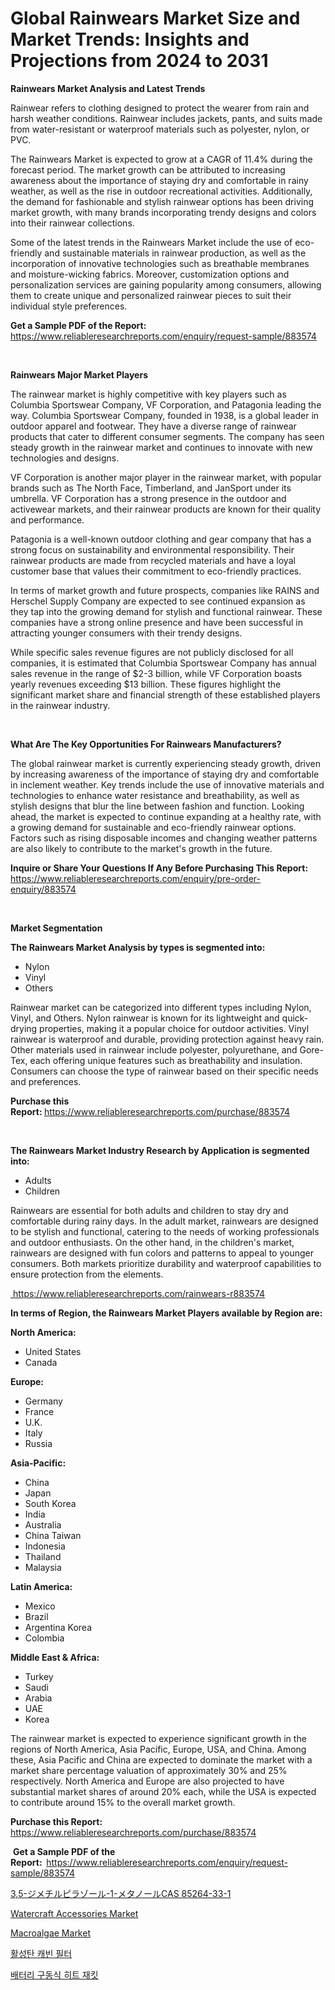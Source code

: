 <p><h1>Global Rainwears Market Size and Market Trends: Insights and Projections from 2024 to 2031</h1></p><p><strong>Rainwears Market Analysis and Latest Trends</strong></p>
<p><p>Rainwear refers to clothing designed to protect the wearer from rain and harsh weather conditions. Rainwear includes jackets, pants, and suits made from water-resistant or waterproof materials such as polyester, nylon, or PVC.</p><p>The Rainwears Market is expected to grow at a CAGR of 11.4% during the forecast period. The market growth can be attributed to increasing awareness about the importance of staying dry and comfortable in rainy weather, as well as the rise in outdoor recreational activities. Additionally, the demand for fashionable and stylish rainwear options has been driving market growth, with many brands incorporating trendy designs and colors into their rainwear collections.</p><p>Some of the latest trends in the Rainwears Market include the use of eco-friendly and sustainable materials in rainwear production, as well as the incorporation of innovative technologies such as breathable membranes and moisture-wicking fabrics. Moreover, customization options and personalization services are gaining popularity among consumers, allowing them to create unique and personalized rainwear pieces to suit their individual style preferences.</p></p>
<p><strong>Get a Sample PDF of the Report:&nbsp;</strong> <a href="https://www.reliableresearchreports.com/enquiry/request-sample/883574">https://www.reliableresearchreports.com/enquiry/request-sample/883574</a></p>
<p>&nbsp;</p>
<p><strong>Rainwears Major Market Players</strong></p>
<p><p>The rainwear market is highly competitive with key players such as Columbia Sportswear Company, VF Corporation, and Patagonia leading the way. Columbia Sportswear Company, founded in 1938, is a global leader in outdoor apparel and footwear. They have a diverse range of rainwear products that cater to different consumer segments. The company has seen steady growth in the rainwear market and continues to innovate with new technologies and designs.</p><p>VF Corporation is another major player in the rainwear market, with popular brands such as The North Face, Timberland, and JanSport under its umbrella. VF Corporation has a strong presence in the outdoor and activewear markets, and their rainwear products are known for their quality and performance.</p><p>Patagonia is a well-known outdoor clothing and gear company that has a strong focus on sustainability and environmental responsibility. Their rainwear products are made from recycled materials and have a loyal customer base that values their commitment to eco-friendly practices.</p><p>In terms of market growth and future prospects, companies like RAINS and Herschel Supply Company are expected to see continued expansion as they tap into the growing demand for stylish and functional rainwear. These companies have a strong online presence and have been successful in attracting younger consumers with their trendy designs.</p><p>While specific sales revenue figures are not publicly disclosed for all companies, it is estimated that Columbia Sportswear Company has annual sales revenue in the range of $2-3 billion, while VF Corporation boasts yearly revenues exceeding $13 billion. These figures highlight the significant market share and financial strength of these established players in the rainwear industry.</p></p>
<p>&nbsp;</p>
<p><strong>What Are The Key Opportunities For Rainwears Manufacturers?</strong></p>
<p><p>The global rainwear market is currently experiencing steady growth, driven by increasing awareness of the importance of staying dry and comfortable in inclement weather. Key trends include the use of innovative materials and technologies to enhance water resistance and breathability, as well as stylish designs that blur the line between fashion and function. Looking ahead, the market is expected to continue expanding at a healthy rate, with a growing demand for sustainable and eco-friendly rainwear options. Factors such as rising disposable incomes and changing weather patterns are also likely to contribute to the market's growth in the future.</p></p>
<p><strong>Inquire or Share Your Questions If Any Before Purchasing This Report:</strong> <a href="https://www.reliableresearchreports.com/enquiry/pre-order-enquiry/883574">https://www.reliableresearchreports.com/enquiry/pre-order-enquiry/883574</a></p>
<p>&nbsp;</p>
<p><strong>Market Segmentation</strong></p>
<p><strong>The Rainwears Market Analysis by types is segmented into:</strong></p>
<p><ul><li>Nylon</li><li>Vinyl</li><li>Others</li></ul></p>
<p><p>Rainwear market can be categorized into different types including Nylon, Vinyl, and Others. Nylon rainwear is known for its lightweight and quick-drying properties, making it a popular choice for outdoor activities. Vinyl rainwear is waterproof and durable, providing protection against heavy rain. Other materials used in rainwear include polyester, polyurethane, and Gore-Tex, each offering unique features such as breathability and insulation. Consumers can choose the type of rainwear based on their specific needs and preferences.</p></p>
<p><strong>Purchase this Report:&nbsp;</strong><a href="https://www.reliableresearchreports.com/purchase/883574">https://www.reliableresearchreports.com/purchase/883574</a></p>
<p>&nbsp;</p>
<p><strong>The Rainwears Market Industry Research by Application is segmented into:</strong></p>
<p><ul><li>Adults</li><li>Children</li></ul></p>
<p><p>Rainwears are essential for both adults and children to stay dry and comfortable during rainy days. In the adult market, rainwears are designed to be stylish and functional, catering to the needs of working professionals and outdoor enthusiasts. On the other hand, in the children's market, rainwears are designed with fun colors and patterns to appeal to younger consumers. Both markets prioritize durability and waterproof capabilities to ensure protection from the elements.</p></p>
<p><a href="https://www.reliableresearchreports.com/rainwears-r883574">&nbsp;https://www.reliableresearchreports.com/rainwears-r883574</a></p>
<p><strong>In terms of Region, the Rainwears Market Players available by Region are:</strong></p>
<p>
    <p> <strong> North America: </strong>
        <ul>
            <li>United States</li>
            <li>Canada</li>
        </ul>
        </p> 
    <p> <strong> Europe: </strong>
        <ul>
            <li>Germany</li>
            <li>France</li>
            <li>U.K.</li>
            <li>Italy</li>
            <li>Russia</li>
        </ul>
        </p> 
    <p> <strong> Asia-Pacific: </strong>
        <ul>
            <li>China</li>
            <li>Japan</li>
            <li>South Korea</li>
            <li>India</li>
            <li>Australia</li>
            <li>China Taiwan</li>
            <li>Indonesia</li>
            <li>Thailand</li>
            <li>Malaysia</li>
        </ul>
        </p> 
    <p> <strong> Latin America: </strong>
        <ul>
            <li>Mexico</li>
            <li>Brazil</li>
            <li>Argentina Korea</li>
            <li>Colombia</li>
        </ul>
        </p> 
    <p> <strong> Middle East & Africa: </strong>
        <ul>
            <li>Turkey</li>
            <li>Saudi</li>
            <li>Arabia</li>
            <li>UAE</li>
            <li>Korea</li>
        </ul>
    </p>
    </p>
<p><p>The rainwear market is expected to experience significant growth in the regions of North America, Asia Pacific, Europe, USA, and China. Among these, Asia Pacific and China are expected to dominate the market with a market share percentage valuation of approximately 30% and 25% respectively. North America and Europe are also projected to have substantial market shares of around 20% each, while the USA is expected to contribute around 15% to the overall market growth.</p></p>
<p><strong>Purchase this Report: </strong><a href="https://www.reliableresearchreports.com/purchase/883574">https://www.reliableresearchreports.com/purchase/883574</a></p>
<p>&nbsp;<strong>Get a Sample PDF of the Report:&nbsp;&nbsp;</strong><a href="https://www.reliableresearchreports.com/enquiry/request-sample/883574">https://www.reliableresearchreports.com/enquiry/request-sample/883574</a></p>
<p><strong></strong></p>
<p><p><a href="https://github.com/Andrewones2023/Market-Research-Report-List-1/blob/main/3319381142972.md">3,5-ジメチルピラゾール-1-メタノールCAS 85264-33-1</a></p><p><a href="https://github.com/sofayahoo2023/Market-Research-Report-List-5/blob/main/watercraft-accessories-market.md">Watercraft Accessories Market</a></p><p><a href="https://github.com/niyotibauri9/Market-Research-Report-List-1/blob/main/macroalgae-market.md">Macroalgae Market</a></p><p><a href="https://github.com/DavidCarter19662022/Market-Research-Report-List-1/blob/main/7492949150720.md">활성탄 캐빈 필터</a></p><p><a href="https://github.com/bossladyaries0/Market-Research-Report-List-1/blob/main/3462437150719.md">배터리 구동식 히트 재킷</a></p></p>